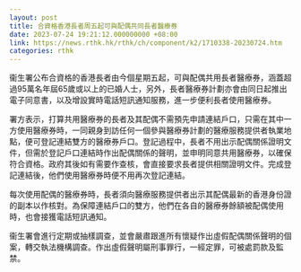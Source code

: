 ```yaml
---
layout: post
title: 合資格香港長者周五起可與配偶共同長者醫療券
date: 2023-07-24 19:21:12.000000000 +08:00
link: https://news.rthk.hk/rthk/ch/component/k2/1710338-20230724.htm
categories: rthk
---
```


衞生署公布合資格的香港長者由今個星期五起，可與配偶共用長者醫療券，涵蓋超過95萬名年屆65歲或以上的已婚人士，另外，長者醫療券計劃亦會由同日起推出電子同意書，以及增設實時電話短訊通知服務，進一步便利長者使用醫療券。

署方表示，打算共用醫療券的長者及其配偶不需預先申請連結戶口，只需在其中一方使用醫療券時，一同親身到訪任何一個參與醫療券計劃的醫療服務提供者執業地點，便可登記連結雙方的醫療券戶口。登記過程中，長者不用出示配偶關係證明文件，但需於登記戶口連結時作出配偶關係的聲明，並申明同意共用醫療券，以確保符合資格。政府其後如有需要作查核，會直接要求長者提供相關證明文件。完成登記連結後，他們使用醫療券時便不用再次登記連結。

每次使用配偶的醫療券時，長者須向醫療服務提供者出示其配偶最新的香港身份證的副本以作核對。為保障連結戶口的雙方，他們在各自的醫療券餘額被配偶使用時，也會接獲電話短訊通知。

衞生署會進行定期或抽樣調查，並會嚴肅跟進所有懷疑作出虛假配偶關係聲明的個案，轉交執法機構調查。作出虛假聲明屬刑事罪行，一經定罪，可被處罰款及監禁。
